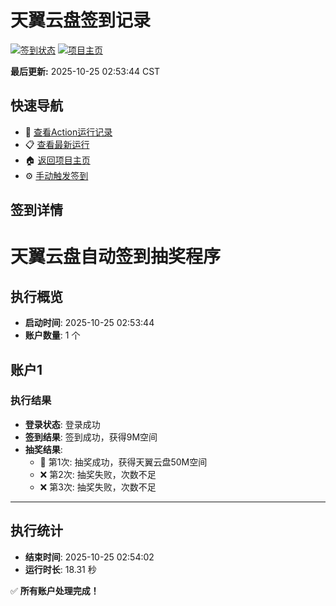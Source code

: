 # 天翼云盘签到记录

[![签到状态](https://github.com/yuhm32/189pan/actions/workflows/main.yml/badge.svg)](https://github.com/yuhm32/189pan/actions/workflows/main.yml) [![项目主页](https://img.shields.io/badge/GitHub-项目主页-blue?logo=github)](https://github.com/yuhm32/189pan)

**最后更新:** 2025-10-25 02:53:44 CST

## 快速导航

- 🔄 [查看Action运行记录](https://github.com/yuhm32/189pan/actions)
- 📋 [查看最新运行](https://github.com/yuhm32/189pan/actions/runs/18789129882)
- 🏠 [返回项目主页](https://github.com/yuhm32/189pan)
- ⚙️ [手动触发签到](https://github.com/yuhm32/189pan/actions/workflows/main.yml)

## 签到详情

# 天翼云盘自动签到抽奖程序

## 执行概览
- **启动时间**: 2025-10-25 02:53:44
- **账户数量**: 1 个

## 账户1
### 执行结果
- **登录状态**: 登录成功
- **签到结果**: 签到成功，获得9M空间
- **抽奖结果**:
  - 🎉 第1次: 抽奖成功，获得天翼云盘50M空间
  - ❌ 第2次: 抽奖失败，次数不足
  - ❌ 第3次: 抽奖失败，次数不足

---
## 执行统计
- **结束时间**: 2025-10-25 02:54:02
- **运行时长**: 18.31 秒

✅ **所有账户处理完成！**

